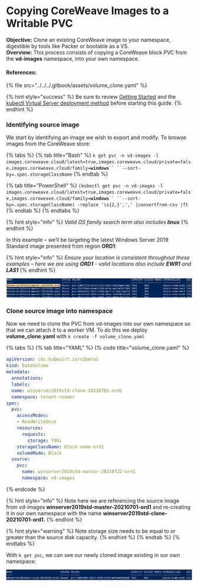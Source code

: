 # Copying CoreWeave Images to a Writable PVC

**Objective:** Clone an existing CoreWeave image to your namespace, digestible by tools like Packer or bootable as a VS.\
**Overview:** This process consists of copying a CoreWeave block PVC from the **vd-images** namespace, into your own namespace.

#### References:

{% file src="../../../.gitbook/assets/volume_clone.yaml" %}

{% hint style="success" %}
Be sure to review [Getting Started](../../coreweave-kubernetes/getting-started.md#obtain-access-credentials) and the [kubectl Virtual Server deployment method](../deployment-methods/kubectl.md#deploying-a-virtual-server) before starting this guide.
{% endhint %}

### Identifying source image

We start by identifying an image we wish to export and modify. To browse images from the CoreWeave store:

{% tabs %}
{% tab title="Bash" %}
`k get pvc -n vd-images -l images.coreweave.cloud/latest=true,images.coreweave.cloud/private=false,images.coreweave.cloud/family=`**`windows`**` `` ``--sort-by=.spec.storageClassName `
{% endtab %}

{% tab title="PowerShell" %}
`(kubectl get pvc -n vd-images -l images.coreweave.cloud/latest=true,images.coreweave.cloud/private=false,images.coreweave.cloud/family=`**`windows`**` `` ``--sort-by=.spec.storageClassName) -replace '\s{2,}',',' |convertfrom-csv |ft `
{% endtab %}
{% endtabs %}

{% hint style="info" %}
_Valid OS family search term also includes **linux**_
{% endhint %}

In this example – we’ll be targeting the latest Windows Server 2019 Standard image presented from region **ORD1**:

{% hint style="info" %}
_Ensure your location is consistent throughout these examples – here we are using **ORD1** - valid locations also include **EWR1** and **LAS1**_
{% endhint %}

![](../../../.gitbook/assets/0.png)

### Clone source image into namespace

Now we need to clone the PVC from vd-images into our own namespace so that we can attach it to a worker VM. To do this we deploy **volume\_clone.yaml** with `k create -f volume_clone.yaml`

{% tabs %}
{% tab title="YAML" %}
{% code title="volume_clone.yaml" %}
```yaml
apiVersion: cdi.kubevirt.io/v1beta1
kind: DataVolume
metadata:
  annotations:
  labels:
  name: winserver2019std-clone-20210701-ord1
  namespace: tenant-<name>
spec:
  pvc:
    accessModes:
    - ReadWriteOnce
    resources:
      requests:
        storage: 79Gi
    storageClassName: block-nvme-ord1
    volumeMode: Block
  source:
    pvc:
      name: winserver2019std-master-20210722-ord1
      namespace: vd-images
```
{% endcode %}

{% hint style="info" %}
Note here we are referencing the source image from vd-images **winserver2019std-master-20210701-ord1** and re-creating it in our own namespace with the name **winserver2019std-clone-20210701-ord1.**
{% endhint %}

{% hint style="warning" %}
Note storage size needs to be equal to or greater than the source disk capacity.
{% endhint %}
{% endtab %}
{% endtabs %}

With `k get pvc`, we can see our newly cloned image existing in our own namespace:

![](../../../.gitbook/assets/2.png)
